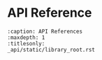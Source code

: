 # API Reference

```{toctree}
:caption: API References
:maxdepth: 1
:titlesonly:
_api/static/library_root.rst
```

